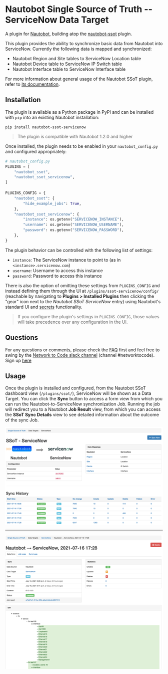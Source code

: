 # Nautobot Single Source of Truth -- ServiceNow Data Target

A plugin for [Nautobot](https://github.com/nautobot/nautobot), building atop the [nautobot-ssot](https://github.com/nautobot/nautobot-plugin-ssot/) plugin.

This plugin provides the ability to synchronize basic data from Nautobot into ServiceNow. Currently the following data is mapped and synchronized:

- Nautobot Region and Site tables to ServiceNow Location table
- Nautobot Device table to ServiceNow IP Switch table
- Nautobot Interface table to ServiceNow Interface table

For more information about general usage of the Nautobot SSoT plugin, refer to [its documentation](https://nautobot-plugin-ssot.readthedocs.io/).

## Installation

The plugin is available as a Python package in PyPI and can be installed with `pip` into an existing Nautobot installation:

```shell
pip install nautobot-ssot-servicenow
```

> The plugin is compatible with Nautobot 1.2.0 and higher

Once installed, the plugin needs to be enabled in your `nautobot_config.py` and configured appropriately:

```python
# nautobot_config.py
PLUGINS = [
    "nautobot_ssot",
    "nautobot_ssot_servicenow",
]

PLUGINS_CONFIG = {
    "nautobot_ssot": {
        "hide_example_jobs": True,
    },
    "nautobot_ssot_servicenow": {
        "instance": os.getenv("SERVICENOW_INSTANCE"),
        "username": os.getenv("SERVICENOW_USERNAME"),
        "password": os.getenv("SERVICENOW_PASSWORD"),
    },
}
```

The plugin behavior can be controlled with the following list of settings:

- `instance`: The ServiceNow instance to point to (as in `<instance>.servicenow.com`)
- `username`: Username to access this instance
- `password`: Password to access this instance

There is also the option of omitting these settings from `PLUGINS_CONFIG` and instead defining them through the UI at `/plugins/ssot-servicenow/config/` (reachable by navigating to **Plugins > Installed Plugins** then clicking the "gear" icon next to the *Nautobot SSoT ServiceNow* entry) using Nautobot's standard UI and [secrets](https://nautobot.readthedocs.io/en/stable/core-functionality/secrets/) functionality.

> If you configure the plugin's settings in `PLUGINS_CONFIG`, those values will take precedence over any configuration in the UI.

## Questions

For any questions or comments, please check the [FAQ](FAQ.md) first and feel free to swing by the [Network to Code slack channel](https://networktocode.slack.com/) (channel #networktocode).
Sign up [here](http://slack.networktocode.com/)

## Usage

Once the plugin is installed and configured, from the Nautobot SSoT dashboard view (`/plugins/ssot/`), ServiceNow will be shown as a Data Target. You can click the **Sync** button to access a form view from which you can run the Nautobot-to-ServiceNow synchronization Job. Running the job will redirect you to a Nautobot **Job Result** view, from which you can access the **SSoT Sync Details** view to see detailed information about the outcome of the sync Job.

![Detail View](https://raw.githubusercontent.com/nautobot/nautobot-plugin-ssot-servicenow/develop/docs/images/detail-view.png)

---

![Results View](https://raw.githubusercontent.com/nautobot/nautobot-plugin-ssot-servicenow/develop/docs/images/result-view.png)
